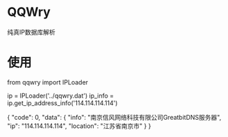 # QQWry
纯真IP数据库解析

# 使用
from qqwry import IPLoader

ip = IPLoader('../qqwry.dat')
ip_info = ip.get_ip_address_info('114.114.114.114')

{
    "code": 0, 
    "data": {
        "info": "南京信风网络科技有限公司GreatbitDNS服务器", 
        "ip": "114.114.114.114", 
        "location": "江苏省南京市"
    }
}
